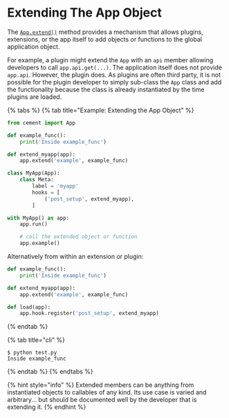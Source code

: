 # Extending The App Object

The [`App.extend()`](https://cement.readthedocs.io/en/3.0/api/core/foundation/#cement.core.foundation.App.extend) method provides a mechanism that allows plugins, extensions, or the app itself to add objects or functions to the global application object.

For example, a plugin might extend the `App` with an `api` member allowing developers to call `app.api.get(...)`. The application itself does not provide `app.api`.  However, the plugin does. As plugins are often third party, it is not possible for the plugin developer to simply sub-class the `App` class and add the functionality because the class is already instantiated by the time plugins are loaded.

{% tabs %}
{% tab title="Example: Extending the App Object" %}
```python
from cement import App

def example_func():
    print('Inside example_func')

def extend_myapp(app):
    app.extend('example', example_func)

class MyApp(App):
    class Meta:
        label = 'myapp'
        hooks = [
            ('post_setup', extend_myapp),
        ]

with MyApp() as app:
    app.run()

    # call the extended object or function
    app.example()
```

Alternatively from within an extension or plugin:

```python
def example_func():
    print('Inside example_func')

def extend_myapp(app):
    app.extend('example', example_func)

def load(app):
    app.hook.register('post_setup', extend_myapp)
```
{% endtab %}

{% tab title="cli" %}
```text
$ python test.py
Inside example_func
```
{% endtab %}
{% endtabs %}

{% hint style="info" %}
Extended members can be anything from instantiated objects to callables of any kind.  Its use case is varied and arbitrary... but should be documented well by the developer that is extending it.
{% endhint %}

